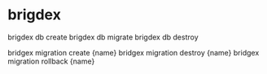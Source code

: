 # brigdex


brigdex db create
brigdex db migrate
brigdex db destroy

bridgex migration create {name}
bridgex migration destroy {name}
bridgex migration rollback {name}